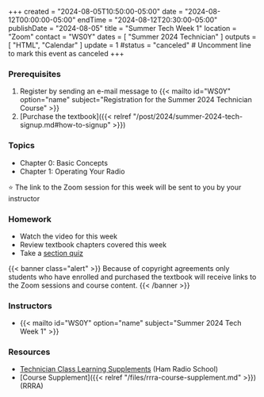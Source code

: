 +++
created = "2024-08-05T10:50:00-05:00"
date = "2024-08-12T00:00:00-05:00"
endTime = "2024-08-12T20:30:00-05:00"
publishDate = "2024-08-05"
title = "Summer Tech Week 1"
location = "Zoom"
contact = "WS0Y"
dates = [ "Summer 2024 Technician" ]
outputs = [ "HTML", "Calendar" ]
update = 1
#status = "canceled"	# Uncomment line to mark this event as canceled	
+++
### Prerequisites

1. Register by sending an e-mail message to 
{{< mailto id="WS0Y" option="name" subject="Registration for the Summer 2024 Technician Course" >}}
1. [Purchase the textbook]({{< relref "/post/2024/summer-2024-tech-signup.md#how-to-signup" >}})

### Topics

* Chapter 0: Basic Concepts
* Chapter 1: Operating Your Radio

:star: The link to the Zoom session for this week will be sent to you by your
instructor

### Homework

* Watch the video for this week
* Review textbook chapters covered this week
* Take a [section quiz](https://www.hamradioschool.com/tech-quizzes)

{{< banner class="alert" >}}
Because of copyright agreements only students who have enrolled and
purchased the textbook will receive links to the Zoom sessions and course content.
{{< /banner >}}

### Instructors

* {{< mailto id="WS0Y" option="name" subject="Summer 2024 Tech Week 1" >}}

### Resources

* [Technician Class Learning Supplements](https://www.hamradioschool.com/technician-learning) (Ham Radio School)
* [Course Supplement]({{< relref "/files/rrra-course-supplement.md" >}}) (RRRA)

